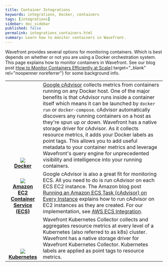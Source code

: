 ```yaml
---
title: Container Integrations
keywords: integrations, Docker, containers
tags: [integrations]
sidebar: doc_sidebar
published: false
permalink: integrations_containers.html
summary: Learn how to monitor containers in Wavefront.
---
```


Wavefront provides several options for monitoring containers. Which is best depends on whether or not you are using a Docker orchestration system. This page explains how to monitor containers in Wavefront. See our blog post [How to Monitor Containers Efficiently at Scale](https://www.wavefront.com/exclusively-dockercon-2017-wavefront-packaged-containers-dashboard-provide-instant-visibility/){:target="_blank" rel="noopenner noreferrer"} for some background info.

<table class="layout">
<tbody>
<tr>
<td style="text-align: center;vertical-align: bottom; font-weight:bold"><a href="integrations.html#in-product-integrations"><img src="images/docker.png"/></a><br /><a href="integrations.html#in-product-integrations">Docker</a></td>
<td style="vertical-align:middle"><a href="https://github.com/google/cadvisor">Google cAdvisor</a> collects metrics from containers running on any Docker host. One of the major benefits is that cAdvisor runs inside a container itself which means it can be launched by <code>docker run</code> or <code>docker-compose</code>. cAdvisor automatically discovers any running containers on a host as they're spun up or down.
Wavefront has a native storage driver for cAdvisor. As it collects resource metrics, it adds your Docker labels as point tags. This allows you to add useful metadata to your container metrics and leverage Wavefront's query engine for unprecedented visibility and intelligence into your running containers.
</td>
</tr>
<tr>
<td style="text-align: center;vertical-align: bottom; font-weight:bold"><a href="integrations_aws_ecs.html"><img src="images/amazon_ecs.png"/></a><br /><a href="integrations_aws_ecs.html">Amazon EC2<br />Container Service (ECS)</a></td>
<td style="vertical-align:middle">Google cAdvisor is also a great fit for monitoring ECS. All you need to do is run cAdvisor on each ECS EC2 instance. The Amazon blog post <a href="https://aws.amazon.com/blogs/compute/running-an-amazon-ecs-task-on-every-instance/">Running an Amazon ECS Task (cAdvisor) on Every Instance</a>​ explains how to run cAdvisor on EC2 instances as they are created. For our implementation, see <a href="integrations_aws_ecs.html">AWS ECS Integration</a>.
</td>
</tr>
<tr>
<td style="text-align: center;vertical-align: bottom; font-weight:bold"><a href="integrations.html#in-product-integrations"><img src="images/kubernetes.png"/></a><br /><a href="integrations.html#in-product-integrations">Kubernetes</a></td>
<td style="vertical-align:middle">Wavefront Kubernetes Collector collects and aggregates resource metrics at every level of a Kubernetes (also referred to as k8s) cluster. Wavefront has a native storage driver for Wavefront Kubernetes Collector.  Kubernetes labels are applied as point tags to resource metrics.
</td>
</tr>
</tbody>
</table>
